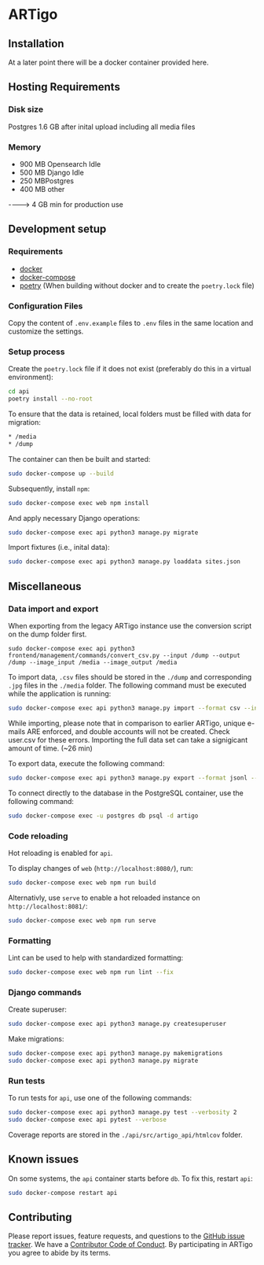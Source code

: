 # ARTigo


## Installation
At a later point there will be a docker container provided here.

## Hosting Requirements

### Disk size
Postgres 1.6 GB after inital upload including all media files

### Memory
* 900 MB Opensearch Idle
* 500 MB Django Idle
* 250 MBPostgres
* 400 MB other

----> 4 GB min for production use

## Development setup

### Requirements
* [docker](https://docs.docker.com/get-docker/)
* [docker-compose](https://docs.docker.com/compose/install/)
* [poetry](https://pypi.org/project/poetry/) (When building without docker and to create the `poetry.lock` file)

### Configuration Files
Copy the content of `.env.example` files to `.env` files in the same location and customize the settings.

### Setup process
Create the `poetry.lock` file if it does not exist (preferably do this in a virtual environment):
```sh
cd api
poetry install --no-root
```

To ensure that the data is retained, local folders must be filled with data for migration:
```sh
* /media
* /dump
```

The container can then be built and started:
```sh
sudo docker-compose up --build
```

Subsequently, install `npm`:
```sh
sudo docker-compose exec web npm install
```

And apply necessary Django operations:
```sh
sudo docker-compose exec api python3 manage.py migrate
```

Import fixtures (i.e., inital data):
```sh
sudo docker-compose exec api python3 manage.py loaddata sites.json
```


## Miscellaneous

### Data import and export
When exporting from the legacy ARTigo instance use the conversion script on the dump folder first.

```
sudo docker-compose exec api python3 frontend/management/commands/convert_csv.py --input /dump --output /dump --image_input /media --image_output /media
```

To import data, `.csv` files should be stored in the `./dump` and corresponding `.jpg` files in the `./media` folder. The following command must be executed while the application is running:
```sh
sudo docker-compose exec api python3 manage.py import --format csv --input /dump
```
While importing, please note that in comparison to earlier ARTigo, unique e-mails ARE enforced, and double accounts will not be created. Check user.csv for these errors. Importing the full data set can take a signigicant amount of time. (~26 min)

To export data, execute the following command:
```sh
sudo docker-compose exec api python3 manage.py export --format jsonl --output /dump
```

To connect directly to the database in the PostgreSQL container, use the following command:
```sh
sudo docker-compose exec -u postgres db psql -d artigo
```

### Code reloading
Hot reloading is enabled for `api`. 

To display changes of `web` (`http://localhost:8080/`), run:
```sh
sudo docker-compose exec web npm run build
```

Alternativly, use `serve` to enable a hot reloaded instance on `http://localhost:8081/`:
```sh
sudo docker-compose exec web npm run serve
```

### Formatting
Lint can be used to help with standardized formatting:
```sh
sudo docker-compose exec web npm run lint --fix
```

### Django commands
Create superuser:
```sh
sudo docker-compose exec api python3 manage.py createsuperuser
```

Make migrations:
```sh
sudo docker-compose exec api python3 manage.py makemigrations
sudo docker-compose exec api python3 manage.py migrate
```

### Run tests
To run tests for `api`, use one of the following commands:
```sh
sudo docker-compose exec api python3 manage.py test --verbosity 2
sudo docker-compose exec api pytest --verbose
```

Coverage reports are stored in the `./api/src/artigo_api/htmlcov` folder.


## Known issues

On some systems, the `api` container starts before `db`. To fix this, restart `api`:
```sh
sudo docker-compose restart api
```


## Contributing

Please report issues, feature requests, and questions to the [GitHub issue tracker](https://github.com/arthist-lmu/artigo/issues). We have a [Contributor Code of Conduct](https://github.com/arthist-lmu/artigo/blob/master/CODE_OF_CONDUCT.md). By participating in ARTigo you agree to abide by its terms.
